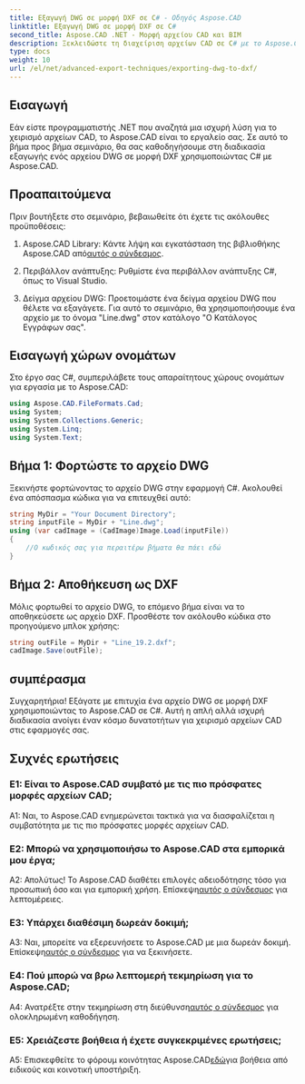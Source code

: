 ```yaml
---
title: Εξαγωγή DWG σε μορφή DXF σε C# - Οδηγός Aspose.CAD
linktitle: Εξαγωγή DWG σε μορφή DXF σε C#
second_title: Aspose.CAD .NET - Μορφή αρχείου CAD και BIM
description: Ξεκλειδώστε τη διαχείριση αρχείων CAD σε C# με το Aspose.CAD. Μάθετε να εξάγετε DWG σε DXF χωρίς κόπο. Ακολουθήστε τον βήμα προς βήμα οδηγό μας για απρόσκοπτη ενσωμάτωση.
type: docs
weight: 10
url: /el/net/advanced-export-techniques/exporting-dwg-to-dxf/
---
```

## Εισαγωγή

Εάν είστε προγραμματιστής .NET που αναζητά μια ισχυρή λύση για το χειρισμό αρχείων CAD, το Aspose.CAD είναι το εργαλείο σας. Σε αυτό το βήμα προς βήμα σεμινάριο, θα σας καθοδηγήσουμε στη διαδικασία εξαγωγής ενός αρχείου DWG σε μορφή DXF χρησιμοποιώντας C# με Aspose.CAD.

## Προαπαιτούμενα

Πριν βουτήξετε στο σεμινάριο, βεβαιωθείτε ότι έχετε τις ακόλουθες προϋποθέσεις:

1.  Aspose.CAD Library: Κάντε λήψη και εγκατάσταση της βιβλιοθήκης Aspose.CAD από[αυτός ο σύνδεσμος](https://releases.aspose.com/cad/net/).

2. Περιβάλλον ανάπτυξης: Ρυθμίστε ένα περιβάλλον ανάπτυξης C#, όπως το Visual Studio.

3. Δείγμα αρχείου DWG: Προετοιμάστε ένα δείγμα αρχείου DWG που θέλετε να εξαγάγετε. Για αυτό το σεμινάριο, θα χρησιμοποιήσουμε ένα αρχείο με το όνομα "Line.dwg" στον κατάλογο "Ο Κατάλογος Εγγράφων σας".

## Εισαγωγή χώρων ονομάτων

Στο έργο σας C#, συμπεριλάβετε τους απαραίτητους χώρους ονομάτων για εργασία με το Aspose.CAD:

```csharp
using Aspose.CAD.FileFormats.Cad;
using System;
using System.Collections.Generic;
using System.Linq;
using System.Text;
```

## Βήμα 1: Φορτώστε το αρχείο DWG

Ξεκινήστε φορτώνοντας το αρχείο DWG στην εφαρμογή C#. Ακολουθεί ένα απόσπασμα κώδικα για να επιτευχθεί αυτό:

```csharp
string MyDir = "Your Document Directory";
string inputFile = MyDir + "Line.dwg";
using (var cadImage = (CadImage)Image.Load(inputFile))
{
    //Ο κωδικός σας για περαιτέρω βήματα θα πάει εδώ
}
```

## Βήμα 2: Αποθήκευση ως DXF

Μόλις φορτωθεί το αρχείο DWG, το επόμενο βήμα είναι να το αποθηκεύσετε ως αρχείο DXF. Προσθέστε τον ακόλουθο κώδικα στο προηγούμενο μπλοκ χρήσης:

```csharp
string outFile = MyDir + "Line_19.2.dxf";
cadImage.Save(outFile);
```

## συμπέρασμα

Συγχαρητήρια! Εξάγατε με επιτυχία ένα αρχείο DWG σε μορφή DXF χρησιμοποιώντας το Aspose.CAD σε C#. Αυτή η απλή αλλά ισχυρή διαδικασία ανοίγει έναν κόσμο δυνατοτήτων για χειρισμό αρχείων CAD στις εφαρμογές σας.

## Συχνές ερωτήσεις

### Ε1: Είναι το Aspose.CAD συμβατό με τις πιο πρόσφατες μορφές αρχείων CAD;

A1: Ναι, το Aspose.CAD ενημερώνεται τακτικά για να διασφαλίζεται η συμβατότητα με τις πιο πρόσφατες μορφές αρχείων CAD.

### Ε2: Μπορώ να χρησιμοποιήσω το Aspose.CAD στα εμπορικά μου έργα;

 Α2: Απολύτως! Το Aspose.CAD διαθέτει επιλογές αδειοδότησης τόσο για προσωπική όσο και για εμπορική χρήση. Επίσκεψη[αυτός ο σύνδεσμος](https://purchase.aspose.com/buy) για λεπτομέρειες.

### Ε3: Υπάρχει διαθέσιμη δωρεάν δοκιμή;

 A3: Ναι, μπορείτε να εξερευνήσετε το Aspose.CAD με μια δωρεάν δοκιμή. Επίσκεψη[αυτός ο σύνδεσμος](https://releases.aspose.com/) για να ξεκινήσετε.

### Ε4: Πού μπορώ να βρω λεπτομερή τεκμηρίωση για το Aspose.CAD;

 A4: Ανατρέξτε στην τεκμηρίωση στη διεύθυνση[αυτός ο σύνδεσμος](https://reference.aspose.com/cad/net/) για ολοκληρωμένη καθοδήγηση.

### Ε5: Χρειάζεστε βοήθεια ή έχετε συγκεκριμένες ερωτήσεις;

 A5: Επισκεφθείτε το φόρουμ κοινότητας Aspose.CAD[εδώ](https://forum.aspose.com/c/cad/19)για βοήθεια από ειδικούς και κοινοτική υποστήριξη.